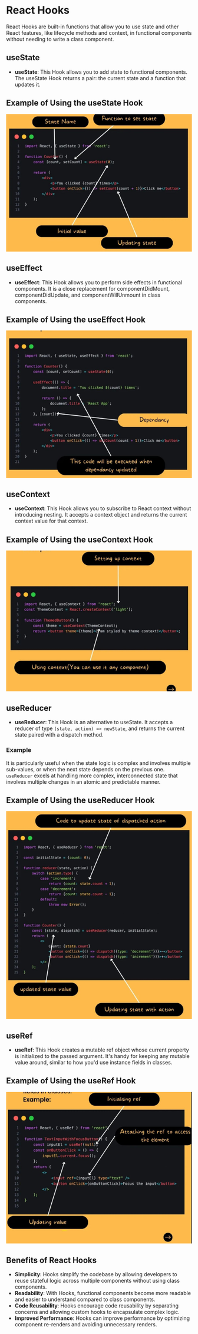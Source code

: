 # React Hooks

React Hooks are built-in functions that allow you to use state and other React features, like lifecycle methods and context, in functional components without needing to write a class component.

## useState

- **useState**: This Hook allows you to add state to functional components. The useState Hook returns a pair: the current state and a function that updates it.

## Example of Using the useState Hook

![useState](./react-hooks-images/useState.png)

## useEffect

- **useEffect**: This Hook allows you to perform side effects in functional components. It is a close replacement for componentDidMount, componentDidUpdate, and componentWillUnmount in class components.

## Example of Using the useEffect Hook

![useEffect](./react-hooks-images/useEffect.png)

## useContext

- **useContext**: This Hook allows you to subscribe to React context without introducing nesting. It accepts a context object and returns the current context value for that context.

## Example of Using the useContext Hook

![useContext](./react-hooks-images/useContext.png)

## useReducer

- **useReducer**: This Hook is an alternative to useState. It accepts a reducer of type `(state, action) => newState`, and returns the current state paired with a dispatch method.

### Example

It is particularly useful when the state logic is complex and involves multiple sub-values, or when the next state depends on the previous one. `useReducer` excels at handling more complex, interconnected state that involves multiple changes in an atomic and predictable manner.

## Example of Using the useReducer Hook

![useReducer](./react-hooks-images/useReducer.png)

## useRef

- **useRef**: This Hook creates a mutable ref object whose current property is initialized to the passed argument. It's handy for keeping any mutable value around, similar to how you'd use instance fields in classes.

## Example of Using the useRef Hook

![useRef](./react-hooks-images/useRef.png)

## Benefits of React Hooks

- **Simplicity**: Hooks simplify the codebase by allowing developers to reuse stateful logic across multiple components without using class components.
- **Readability**: With Hooks, functional components become more readable and easier to understand compared to class components.
- **Code Reusability**: Hooks encourage code reusability by separating concerns and allowing custom hooks to encapsulate complex logic.
- **Improved Performance**: Hooks can improve performance by optimizing component re-renders and avoiding unnecessary renders.
